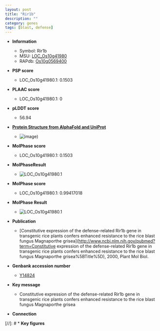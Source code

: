 ```yaml
---
layout: post
title: "Rir1b"
description: ""
category: genes
tags: [blast, defense]
---
```


* **Information**  
    + Symbol: Rir1b  
    + MSU: [LOC_Os10g41980](http://rice.plantbiology.msu.edu/cgi-bin/ORF_infopage.cgi?orf=LOC_Os10g41980)  
    + RAPdb: [Os10g0569400](http://rapdb.dna.affrc.go.jp/viewer/gbrowse_details/irgsp1?name=Os10g0569400)  

* **PSP score**  
    + LOC_Os10g41980.1: 0.1503 

* **PLAAC score**  
    + LOC_Os10g41980.1: 0 

* **pLDDT score**
    + 56.94

* **[Protein Structure from AlphaFold and UniProt](https://www.uniprot.org/uniprotkb/Q7XBZ4/entry#structure)**
    + ![image](https://ricepsp.github.io/images/Q7/AF-Q7XBZ4-F1.png))

* **MolPhase score**
    + LOC_Os10g41980.1: 0.1503

* **MolPhaseResult**
    + ![LOC_Os10g41980.1](https://ricepsp.github.io/pictures/LOC_Os10g/LOC_Os10g41980.1.png)

* **MolPhase score**
    + LOC_Os10g41980.1: 0.99417018

* **MolPhase Result**
    + ![LOC_Os10g41980.1](https://304243504.github.io/Pictures/LOC_Os10g/LOC_Os10g41980.1.png)

* **Publication**  
    + [Constitutive expression of the defense-related Rir1b gene in transgenic rice plants confers enhanced resistance to the rice blast fungus Magnaporthe grisea](http://www.ncbi.nlm.nih.gov/pubmed?term=Constitutive expression of the defense-related Rir1b gene in transgenic rice plants confers enhanced resistance to the rice blast fungus Magnaporthe grisea%5BTitle%5D), 2000, Plant Mol Biol.

* **Genbank accession number**  
    + [Y14824](http://www.ncbi.nlm.nih.gov/nuccore/Y14824)

* **Key message**  
    + Constitutive expression of the defense-related Rir1b gene in transgenic rice plants confers enhanced resistance to the rice blast fungus Magnaporthe grisea

* **Connection**  

[//]: # * **Key figures**  


